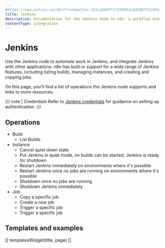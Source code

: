 ```yaml
---
#https://www.notion.so/n8n/Frontmatter-432c2b8dff1f43d4b1c8d20075510fe4
title: Jenkins
description: Documentation for the Jenkins node in n8n, a workflow automation platform. Includes details of operations and configuration, and links to examples and credentials information.
contentType: integration
---
```


# Jenkins

Use the Jenkins node to automate work in Jenkins, and integrate Jenkins with other applications. n8n has built-in support for a wide range of Jenkins features, including listing builds, managing instances, and creating and copying jobs. 

On this page, you'll find a list of operations the Jenkins node supports and links to more resources.

/// note | Credentials
Refer to [Jenkins credentials](/integrations/builtin/credentials/jenkins/) for guidance on setting up authentication. 
///

## Operations

* Build
    * List Builds
* Instance
    * Cancel quiet down state
    * Put Jenkins in quiet mode, no builds can be started, Jenkins is ready for shutdown
    * Restart Jenkins immediately on environments where it's possible
    * Restart Jenkins once no jobs are running on environments where it's possible
    * Shutdown once no jobs are running
    * Shutdown Jenkins immediately
* Job
    * Copy a specific job
    * Create a new job
    * Trigger a specific job
    * Trigger a specific job

## Templates and examples

<!-- see https://www.notion.so/n8n/Pull-in-templates-for-the-integrations-pages-37c716837b804d30a33b47475f6e3780 -->
[[ templatesWidget(title, page) ]]
